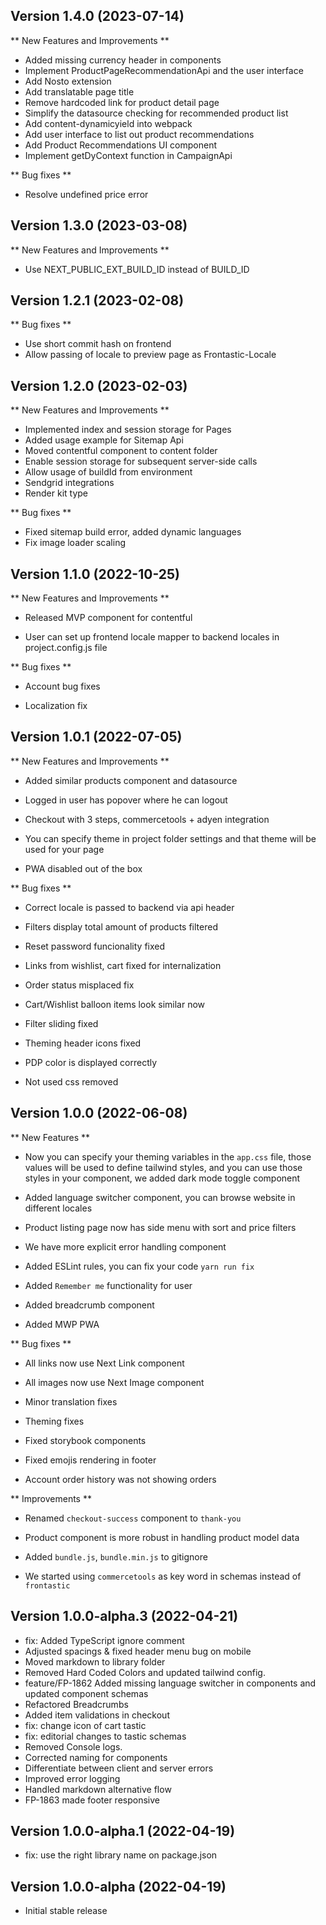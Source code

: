 
## Version 1.4.0 (2023-07-14)

** New Features and Improvements **

- Added missing currency header in components
- Implement ProductPageRecommendationApi and the user interface
- Add Nosto extension
- Add translatable page title
- Remove hardcoded link for product detail page
- Simplify the datasource checking for recommended product list
- Add content-dynamicyield into webpack
- Add user interface to list out product recommendations
-  Add Product Recommendations UI component
- Implement getDyContext function in CampaignApi

** Bug fixes **

- Resolve undefined price error

## Version 1.3.0 (2023-03-08)

** New Features and Improvements **

- Use NEXT_PUBLIC_EXT_BUILD_ID instead of BUILD_ID

## Version 1.2.1 (2023-02-08)

** Bug fixes **

- Use short commit hash on frontend
- Allow passing of locale to preview page as Frontastic-Locale

## Version 1.2.0 (2023-02-03)

** New Features and Improvements **

- Implemented index and session storage for Pages
- Added usage example for Sitemap Api
- Moved contentful component to content folder
- Enable session storage for subsequent server-side calls
- Allow usage of buildId from environment
- Sendgrid integrations
- Render kit type

** Bug fixes **

- Fixed sitemap build error, added dynamic languages
- Fix image loader scaling

## Version 1.1.0 (2022-10-25)

** New Features and Improvements **

- Released MVP component for contentful

- User can set up frontend locale mapper to backend locales in project.config.js file


** Bug fixes **

- Account bug fixes

- Localization fix

## Version 1.0.1 (2022-07-05)

** New Features and Improvements **

- Added similar products component and datasource

- Logged in user has popover where he can logout

- Checkout with 3 steps, commercetools + adyen integration

- You can specify theme in project folder settings and that theme will be used for your page

- PWA disabled out of the box


** Bug fixes **

- Correct locale is passed to backend via api header

- Filters display total amount of products filtered

- Reset password funcionality fixed

- Links from wishlist, cart fixed for internalization

- Order status misplaced fix

- Cart/Wishlist balloon items look similar now

- Filter sliding fixed

- Theming header icons fixed

- PDP color is displayed correctly

- Not used css removed

## Version 1.0.0 (2022-06-08)

** New Features **

- Now you can specify your theming variables in the `app.css` file, those values will be used to define tailwind styles, 
and you can use those styles in your component, we added dark mode toggle component

- Added language switcher component, you can browse website in different locales

- Product listing page now has side menu with sort and price filters

- We have more explicit error handling component

- Added ESLint rules, you can fix your code `yarn run fix`

- Added `Remember me` functionality for user

- Added breadcrumb component

- Added MWP PWA


** Bug fixes **

- All links now use Next Link component

- All images now use Next Image component

- Minor translation fixes

- Theming fixes

- Fixed storybook components

- Fixed emojis rendering in footer

- Account order history was not showing orders


** Improvements **

- Renamed `checkout-success` component to `thank-you`

- Product component is more robust in handling product model data

- Added `bundle.js`, `bundle.min.js` to gitignore

- We started using `commercetools` as key word in schemas instead of `frontastic`


## Version 1.0.0-alpha.3 (2022-04-21)

- fix: Added TypeScript ignore comment
- Adjusted spacings & fixed header menu bug on mobile
- Moved markdown to library folder
- Removed Hard Coded Colors and updated tailwind config.
- feature/FP-1862 Added missing language switcher in components and updated component schemas
- Refactored Breadcrumbs
- Added item validations in checkout
- fix: change icon of cart tastic
- fix: editorial changes to tastic schemas
- Removed Console logs.
- Corrected naming for components
- Differentiate between client and server errors
- Improved error logging
- Handled markdown alternative flow
- FP-1863 made footer responsive

## Version 1.0.0-alpha.1 (2022-04-19)

- fix: use the right library name on package.json

## Version 1.0.0-alpha (2022-04-19)
- Initial stable release

